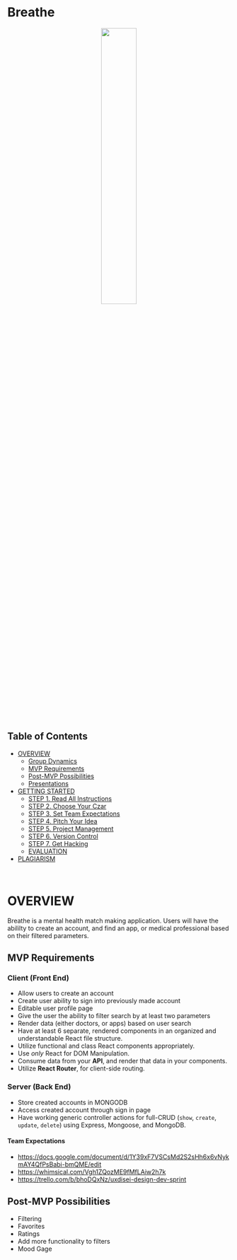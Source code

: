 # Breathe

<p align="center">
  <img src="https://i.imgur.com/dUNCIbe.png" width="40%"/>
</p>

## Table of Contents

- [OVERVIEW](#OVERVIEW)
  - [Group Dynamics](#Group-Dynamics)
  - [MVP Requirements](#MVP-Requirements)
  - [Post-MVP Possibilities](#Post-MVP-Possibilities)
  - [Presentations](#Presentations)
- [GETTING STARTED](#GETTING-STARTED)
  - [STEP 1. Read All Instructions](#STEP-1-Read-All-Instructions)
  - [STEP 2. Choose Your Czar](#STEP-2-Choose-Your-Czar)
  - [STEP 3. Set Team Expectations](#STEP-3-Set-Team-Expectations)
  - [STEP 4. Pitch Your Idea](#STEP-4-Pitch-Your-Idea)
  - [STEP 5. Project Management](#STEP-5-Project-Management)
  - [STEP 6. Version Control](#STEP-6-Version-Control)
  - [STEP 7. Get Hacking](#STEP-7-Get-Hacking)
  - [EVALUATION](#EVALUATION)
- [PLAGIARISM](#PLAGIARISM)

<br>

# OVERVIEW

Breathe is a mental health match making application. Users will have the abililty to create an account, and find an app, or medical professional based on their filtered parameters. 

## MVP Requirements

### Client (Front End) <!-- omit in toc -->

- Allow users to create an account
- Create user ability to sign into previously made account 
- Editable user profile page
- Give the user the ability to filter search by at least two parameters
- Render data (either doctors, or apps) based on user search 
- Have at least 6 separate, rendered components in an organized and understandable React file structure.
- Utilize functional and class React components appropriately.
- Use _only_ React for DOM Manipulation.
- Consume data from your **API**, and render that data in your components.
- Utilize **React Router**, for client-side routing.

### Server (Back End) <!-- omit in toc -->

- Store created accounts in MONGODB
- Access created account through sign in page
- Have working generic controller actions for full-CRUD (`show`, `create`, `update`, `delete`) using Express, Mongoose, and MongoDB.

#### Team Expectations
- https://docs.google.com/document/d/1Y39xF7VSCsMd2S2sHh6x6vNykmAY4QfPsBabi-bmQME/edit
- https://whimsical.com/Vgh1ZQozME9fMfLAiw2h7k
- https://trello.com/b/bhoDQxNz/uxdisei-design-dev-sprint


## Post-MVP Possibilities

- Filtering
- Favorites
- Ratings
- Add more functionality to filters
- Mood Gage
















